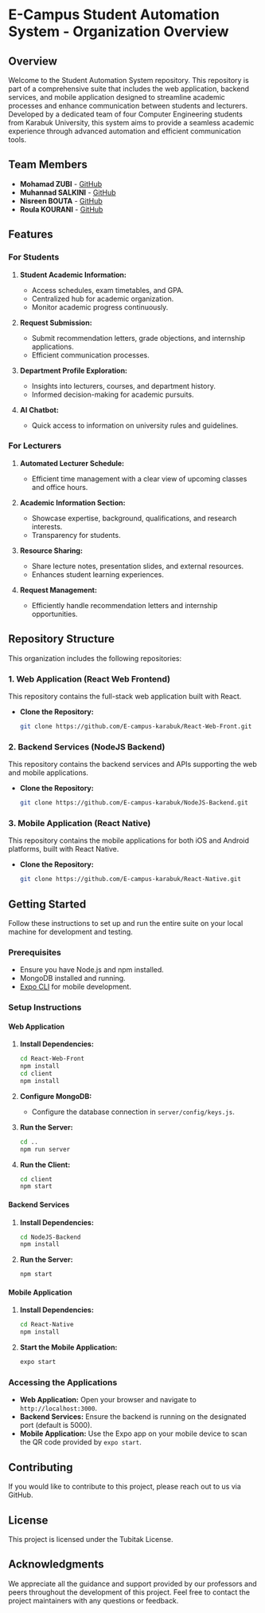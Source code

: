 # E-Campus Student Automation System - Organization Overview

## Overview

Welcome to the Student Automation System repository. This repository is part of a comprehensive suite that includes the web application, backend services, and mobile application designed to streamline academic processes and enhance communication between students and lecturers. Developed by a dedicated team of four Computer Engineering students from Karabuk University, this system aims to provide a seamless academic experience through advanced automation and efficient communication tools.

## Team Members

- **Mohamad ZUBI** - [GitHub](https://github.com/MOHAMAD-ZUBI)
- **Muhannad SALKINI** - [GitHub](https://github.com/muhannadsalkini)
- **Nisreen BOUTA** - [GitHub](https://github.com/nisreenbouta)
- **Roula KOURANI** - [GitHub](https://github.com/R-Kourani)

## Features

### For Students

1. **Student Academic Information:**
   - Access schedules, exam timetables, and GPA.
   - Centralized hub for academic organization.
   - Monitor academic progress continuously.

2. **Request Submission:**
   - Submit recommendation letters, grade objections, and internship applications.
   - Efficient communication processes.

3. **Department Profile Exploration:**
   - Insights into lecturers, courses, and department history.
   - Informed decision-making for academic pursuits.

4. **AI Chatbot:**
   - Quick access to information on university rules and guidelines.

### For Lecturers

1. **Automated Lecturer Schedule:**
   - Efficient time management with a clear view of upcoming classes and office hours.

2. **Academic Information Section:**
   - Showcase expertise, background, qualifications, and research interests.
   - Transparency for students.

3. **Resource Sharing:**
   - Share lecture notes, presentation slides, and external resources.
   - Enhances student learning experiences.

4. **Request Management:**
   - Efficiently handle recommendation letters and internship opportunities.

## Repository Structure

This organization includes the following repositories:

### 1. Web Application (React Web Frontend)

This repository contains the full-stack web application built with React.

- **Clone the Repository:**
   ```bash
   git clone https://github.com/E-campus-karabuk/React-Web-Front.git
   ```

### 2. Backend Services (NodeJS Backend)

This repository contains the backend services and APIs supporting the web and mobile applications.

- **Clone the Repository:**
   ```bash
   git clone https://github.com/E-campus-karabuk/NodeJS-Backend.git
   ```

### 3. Mobile Application (React Native)

This repository contains the mobile applications for both iOS and Android platforms, built with React Native.

- **Clone the Repository:**
   ```bash
   git clone https://github.com/E-campus-karabuk/React-Native.git
   ```

## Getting Started

Follow these instructions to set up and run the entire suite on your local machine for development and testing.

### Prerequisites

- Ensure you have Node.js and npm installed.
- MongoDB installed and running.
- [Expo CLI](https://docs.expo.dev/get-started/installation/) for mobile development.

### Setup Instructions

#### Web Application

1. **Install Dependencies:**
   ```bash
   cd React-Web-Front
   npm install
   cd client
   npm install
   ```

2. **Configure MongoDB:**
   - Configure the database connection in `server/config/keys.js`.

3. **Run the Server:**
   ```bash
   cd ..
   npm run server
   ```

4. **Run the Client:**
   ```bash
   cd client
   npm start
   ```

#### Backend Services

1. **Install Dependencies:**
   ```bash
   cd NodeJS-Backend
   npm install
   ```

2. **Run the Server:**
   ```bash
   npm start
   ```

#### Mobile Application

1. **Install Dependencies:**
   ```bash
   cd React-Native
   npm install
   ```

2. **Start the Mobile Application:**
   ```bash
   expo start
   ```

### Accessing the Applications

- **Web Application:** Open your browser and navigate to `http://localhost:3000`.
- **Backend Services:** Ensure the backend is running on the designated port (default is 5000).
- **Mobile Application:** Use the Expo app on your mobile device to scan the QR code provided by `expo start`.

## Contributing

If you would like to contribute to this project, please reach out to us via GitHub.

## License

This project is licensed under the Tubitak License.

## Acknowledgments

We appreciate all the guidance and support provided by our professors and peers throughout the development of this project. Feel free to contact the project maintainers with any questions or feedback.
